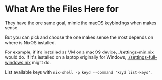 # What Are the Files Here for
They have the one same goal, mimic the macOS keybindings when makes sense.

But you can pick and choose the one makes sense the most depends on where is NixOS installed.

For example, if it's installed as VM on a macOS device, [./settings-min.nix](./settings-min.nix) would do.
If it's installed on a laptop originally for Windows, [./settings-full-windows.nix](./settings-full-windows.nix) might do.

List available keys with `nix-shell -p keyd --command 'keyd list-keys'`.
